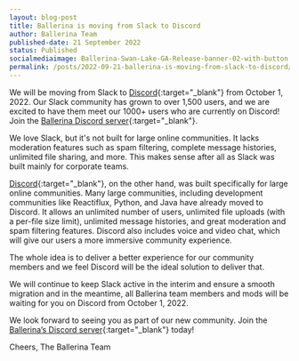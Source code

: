 ```yaml
---
layout: blog-post
title: Ballerina is moving from Slack to Discord
author: Ballerina Team
published-date: 21 September 2022
status: Published
socialmediaimage: Ballerina-Swan-Lake-GA-Release-banner-02-with-button.png
permalink: /posts/2022-09-21-ballerina-is-moving-from-slack-to-discord/
---
```


<style>.cBlogContent p{white-space: break-spaces !important;}</style>

We will be moving from Slack to [Discord](https://discord.com/invite/wAJYFbMrG2){:target="_blank"} from October 1, 2022. Our Slack community has grown to over 1,500 users, and we are excited to have them meet our 1000+ users who are currently on Discord! Join the [Ballerina Discord server](https://discord.com/invite/wAJYFbMrG2){:target="_blank"}.

We love Slack, but it's not built for large online communities. It lacks moderation features such as spam filtering, complete message histories, unlimited file sharing, and more. This makes sense after all as Slack was built mainly for corporate teams.

[Discord](https://discord.com/invite/wAJYFbMrG2){:target="_blank"}, on the other hand, was built specifically for large online communities. Many large communities, including development communities like Reactiflux, Python, and Java have already moved to Discord. It allows an unlimited number of users, unlimited file uploads (with a per-file size limit), unlimited message histories, and great moderation and spam filtering features. Discord also includes voice and video chat, which will give our users a more immersive community experience.

The whole idea is to deliver a better experience for our community members and we feel Discord will be the ideal solution to deliver that.

We will continue to keep Slack active in the interim and ensure a smooth migration and in the meantime, all Ballerina team members and mods will be waiting for you on Discord from October 1, 2022.

We look forward to seeing you as part of our new community. Join the [Ballerina’s Discord server](https://discord.com/invite/wAJYFbMrG2){:target="_blank"} today! 

Cheers, 
The Ballerina Team